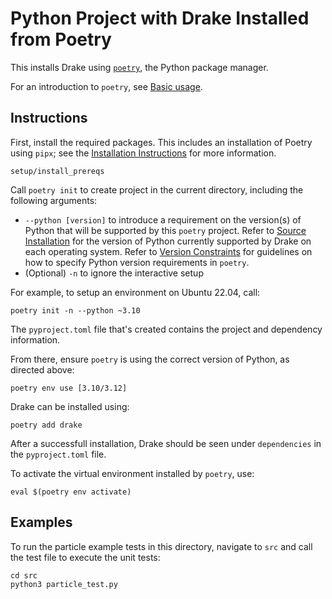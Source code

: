 # Python Project with Drake Installed from Poetry

This installs Drake using [`poetry`](https://python-poetry.org/), the Python package manager.

For an introduction to `poetry`, see [Basic usage](https://python-poetry.org/docs/basic-usage/).

## Instructions

First, install the required packages. This includes an installation of Poetry using `pipx`;
see the [Installation Instructions](https://python-poetry.org/docs/#installation) for
more information.

```
setup/install_prereqs
```

Call `poetry init` to create project in the current directory, including the following arguments:

* `--python [version]` to introduce a requirement on the version(s)
of Python that will be supported by this `poetry` project.
Refer to [Source Installation](https://drake.mit.edu/from_source.html)
for the version of Python currently supported by Drake
on each operating system. Refer to
[Version Constraints](https://python-poetry.org/docs/dependency-specification/#version-constraints)
for guidelines on how to specify Python version requirements in `poetry`.
* (Optional) `-n` to ignore the interactive setup

For example, to setup an environment on Ubuntu 22.04, call:

```
poetry init -n --python ~3.10
```

The `pyproject.toml` file that's created contains the project and dependency information.

From there, ensure `poetry` is using the correct version of Python, as directed above:

```
poetry env use [3.10/3.12]
```

Drake can be installed using:

```
poetry add drake
```

After a successfull installation, Drake should be seen under `dependencies` in the `pyproject.toml` file.

To activate the virtual environment installed by `poetry`, use:

```
eval $(poetry env activate)
```

## Examples

To run the particle example tests in this directory, navigate to `src` and call the test file to execute the unit tests:

```
cd src
python3 particle_test.py
```
